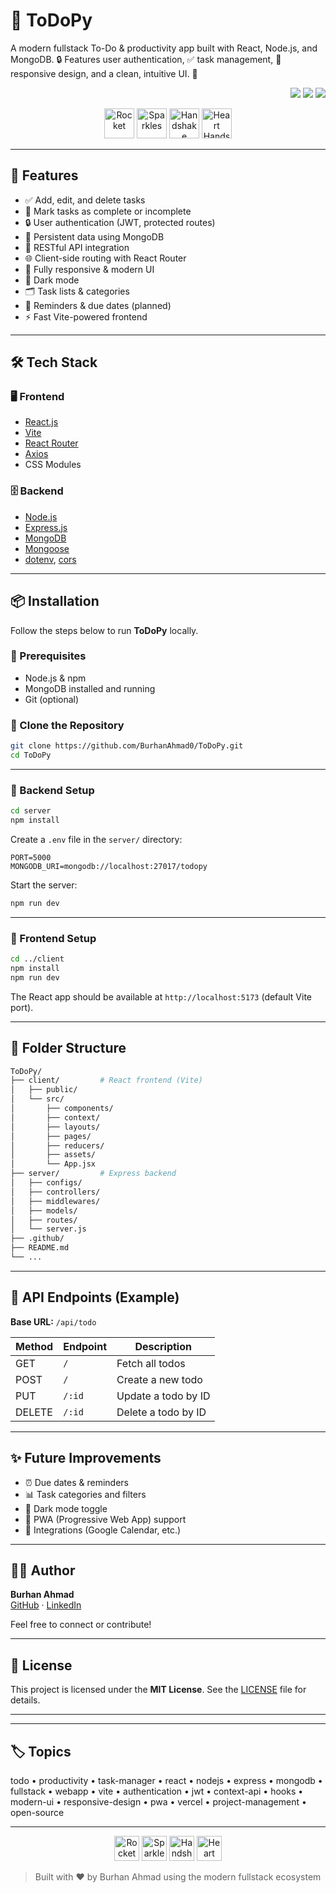 # 📝 ToDoPy

A modern fullstack To-Do & productivity app built with React, Node.js, and MongoDB. 🔒 Features user authentication, ✅ task management, 📱 responsive design, and a clean, intuitive UI. 🚀

<p align="end">
  <img src="https://img.shields.io/badge/Stack-Fullstack-green?style=flat-square"/>
  <img src="https://img.shields.io/badge/License-MIT-blue?style=flat-square"/>
  <img src="https://img.shields.io/badge/Status-Active-brightgreen?style=flat-square"/>
</p>

<p align="center">
  <img src="https://em-content.zobj.net/source/microsoft-teams/363/rocket_1f680.png" alt="Rocket" width="48" />
  <img src="https://em-content.zobj.net/source/microsoft-teams/363/sparkles_2728.png" alt="Sparkles" width="48" />
  <img src="https://em-content.zobj.net/source/microsoft-teams/363/handshake_1f91d.png" alt="Handshake" width="48" />
  <img src="https://em-content.zobj.net/source/microsoft-teams/363/heart-hands_1faf6.png" alt="Heart Hands" width="48" />
</p>

---

## 🚀 Features

- ✅ Add, edit, and delete tasks
- 📌 Mark tasks as complete or incomplete
- 🔒 User authentication (JWT, protected routes)
- 🧠 Persistent data using MongoDB
- 📡 RESTful API integration
- 🌐 Client-side routing with React Router
- 📱 Fully responsive & modern UI
- 🌙 Dark mode
- 🗂️ Task lists & categories
- 🔔 Reminders & due dates (planned)
- ⚡ Fast Vite-powered frontend

---

## 🛠️ Tech Stack

### 🖥️ Frontend

- [React.js](https://reactjs.org/)
- [Vite](https://vitejs.dev/)
- [React Router](https://reactrouter.com/)
- [Axios](https://axios-http.com/)
- CSS Modules

### 🗄️ Backend

- [Node.js](https://nodejs.org/)
- [Express.js](https://expressjs.com/)
- [MongoDB](https://www.mongodb.com/)
- [Mongoose](https://mongoosejs.com/)
- [dotenv](https://www.npmjs.com/package/dotenv), [cors](https://www.npmjs.com/package/cors)

---

## 📦 Installation

Follow the steps below to run **ToDoPy** locally.

### 🔧 Prerequisites

- Node.js & npm
- MongoDB installed and running
- Git (optional)

### 📁 Clone the Repository

```bash
git clone https://github.com/BurhanAhmad0/ToDoPy.git
cd ToDoPy
```

---

### 🧩 Backend Setup

```bash
cd server
npm install
```

Create a `.env` file in the `server/` directory:

```env
PORT=5000
MONGODB_URI=mongodb://localhost:27017/todopy
```

Start the server:

```bash
npm run dev
```

---

### 🎨 Frontend Setup

```bash
cd ../client
npm install
npm run dev
```

The React app should be available at `http://localhost:5173` (default Vite port).

---

## 🧭 Folder Structure

```bash
ToDoPy/
├── client/         # React frontend (Vite)
│   ├── public/
│   └── src/
│       ├── components/
│       ├── context/
│       ├── layouts/
│       ├── pages/
│       ├── reducers/
│       ├── assets/
│       └── App.jsx
├── server/         # Express backend
│   ├── configs/
│   ├── controllers/
│   ├── middlewares/
│   ├── models/
│   ├── routes/
│   └── server.js
├── .github/
├── README.md
└── ...
```

---

## 📡 API Endpoints (Example)

**Base URL:** `/api/todo`

| Method | Endpoint | Description         |
| ------ | -------- | ------------------- |
| GET    | `/`      | Fetch all todos     |
| POST   | `/`      | Create a new todo   |
| PUT    | `/:id`   | Update a todo by ID |
| DELETE | `/:id`   | Delete a todo by ID |

---

## ✨ Future Improvements

- ⏰ Due dates & reminders
- 📊 Task categories and filters
- 🌙 Dark mode toggle
- 📱 PWA (Progressive Web App) support
- 🧩 Integrations (Google Calendar, etc.)

---

## 👨‍💻 Author

**Burhan Ahmad**  
[GitHub](https://github.com/BurhanAhmad0) · [LinkedIn](https://linkedin.com/in/burhan-developer)

Feel free to connect or contribute!

---

## 📄 License

This project is licensed under the **MIT License**. See the [LICENSE](LICENSE) file for details.

---

---

## 🏷️ Topics

todo • productivity • task-manager • react • nodejs • express • mongodb • fullstack • webapp • vite • authentication • jwt • context-api • hooks • modern-ui • responsive-design • pwa • vercel • project-management • open-source

---

<p align="center">
  <img src="https://em-content.zobj.net/source/microsoft-teams/363/rocket_1f680.png" alt="Rocket" width="40" />
  <img src="https://em-content.zobj.net/source/microsoft-teams/363/sparkles_2728.png" alt="Sparkles" width="40" />
  <img src="https://em-content.zobj.net/source/microsoft-teams/363/handshake_1f91d.png" alt="Handshake" width="40" />
  <img src="https://em-content.zobj.net/source/microsoft-teams/363/heart-hands_1faf6.png" alt="Heart Hands" width="40" />
</p>

> Built with ❤️ by Burhan Ahmad using the modern fullstack ecosystem
